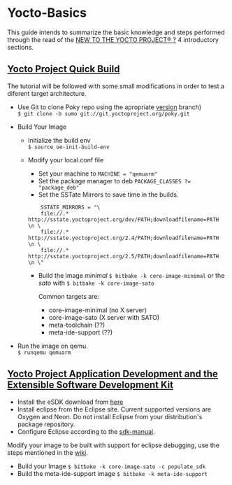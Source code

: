 # Yocto-Basics

This guide intends to summarize the basic knowledge and steps performed through the read of the [NEW TO THE YOCTO PROJECT® ?](https://www.yoctoproject.org/docs/) 4 introductory sections.

## [Yocto Project Quick Build](https://www.yoctoproject.org/docs/2.5/brief-yoctoprojectqs/brief-yoctoprojectqs.html)

The tutorial will be followed with some small modifications in order to test a diferent target architecture.

- Use Git to clone Poky repo using the apropriate [version](https://wiki.yoctoproject.org/wiki/Releases) branch)  
```$ git clone -b sumo git://git.yoctoproject.org/poky.git```
- Build Your Image
    - Initialize the build env  
    ```$ source oe-init-build-env```
    - Modify your local.conf file  
        - Set your machine to ```MACHINE = "qemuarm"```
        - Set the package manager to deb ```PACKAGE_CLASSES ?= "package_deb"```
        - Set the SSTate Mirrors to save time in the builds.  
        
        ```
            SSTATE_MIRRORS = "\
            file://.* http://sstate.yoctoproject.org/dev/PATH;downloadfilename=PATH \n \
            file://.* http://sstate.yoctoproject.org/2.4/PATH;downloadfilename=PATH \n \
            file://.* http://sstate.yoctoproject.org/2.5/PATH;downloadfilename=PATH \n \"
        ```       
        - Build the image  *minimal* ```$ bitbake -k core-image-minimal```  or the *sato* with ```$ bitbake -k core-image-sato```

            Common targets are:
            - core-image-minimal (no X server)
            - core-image-sato (X server with SATO)
            - meta-toolchain (??)
            - meta-ide-support (??)
        
- Run the image on qemu.  
```$ runqemu qemuarm ```

## [Yocto Project Application Development and the Extensible Software Development Kit](https://www.yoctoproject.org/docs/2.5/sdk-manual/sdk-manual.htm)


- Install the eSDK download from [here](http://downloads.yoctoproject.org/releases/yocto/yocto-2.5/toolchain/)
- Install eclipse from the Eclipse site. Current supported versions are Oxygen and Neon. Do not install Eclipse from your distribution's package repository. 
- Configure Eclipse according to the [sdk-manual](https://www.yoctoproject.org/docs/2.5/sdk-manual/sdk-manual.html#oxygen-setting-up-the-eclipse-ide).

Modify your image to be built with support for eclipse debugging, use the steps mentioned in the [wiki](https://wiki.yoctoproject.org/wiki/TipsAndTricks/RunningEclipseAgainstBuiltImage).

- Build your Image ```$ bitbake -k core-image-sato -c populate_sdk```
- Build the meta-ide-support image ```$ bitbake -k meta-ide-support```

